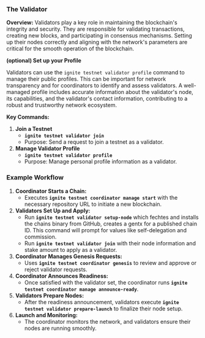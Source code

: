 ### The Validator

**Overview:**
Validators play a key role in maintaining the blockchain's integrity and security. They are responsible for validating transactions, creating new blocks, and participating in consensus mechanisms. Setting up their nodes correctly and aligning with the network's parameters are critical for the smooth operation of the blockchain.

**(optional) Set up your Profile**

Validators can use the `ignite testnet validator profile` command to manage their public profiles. This can be important for network transparency and for coordinators to identify and assess validators. A well-managed profile includes accurate information about the validator's node, its capabilities, and the validator's contact information, contributing to a robust and trustworthy network ecosystem.

**Key Commands:**

1. **Join a Testnet**
    - **`ignite testnet validator join`**
    - Purpose: Send a request to join a testnet as a validator.
2. **Manage Validator Profile**
    - **`ignite testnet validator profile`**
    - Purpose: Manage personal profile information as a validator.

### Example Workflow

1. **Coordinator Starts a Chain:**
    - Executes **`ignite testnet coordinator manage start`** with the necessary repository URL to initiate a new blockchain.
2. **Validators Set Up and Apply:**
    - Run **`ignite testnet validator setup-node`** which fechtes and installs the chains binary from GitHub, creates a gentx for a published chain ID. This command will prompt for values like self-delegation and commission.
    - Run **`ignite testnet validator join`** with their node information and stake amount to apply as a validator.
3. **Coordinator Manages Genesis Requests:**
    - Uses **`ignite testnet coordinator genesis`** to review and approve or reject validator requests.
4. **Coordinator Announces Readiness:**
    - Once satisfied with the validator set, the coordinator runs **`ignite testnet coordinator manage announce-ready`**.
5. **Validators Prepare Nodes:**
    - After the readiness announcement, validators execute **`ignite testnet validator prepare-launch`** to finalize their node setup.
6. **Launch and Monitoring:**
    - The coordinator monitors the network, and validators ensure their nodes are running smoothly.